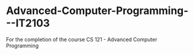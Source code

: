 # Advanced-Computer-Programming---IT2103
For the completion of the course CS 121 - Advanced Computer Programming

